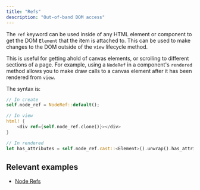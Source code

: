 ```yaml
---
title: "Refs"
description: "Out-of-band DOM access"
---
```


The `ref` keyword can be used inside of any HTML element or component to get the DOM `Element` that 
the item is attached to. This can be used to make changes to the DOM outside of the `view` lifecycle
method. 

This is useful for getting ahold of canvas elements, or scrolling to different sections of a page. 
For example, using a `NodeRef` in a component's `rendered` method allows you to make draw calls to 
a canvas element after it has been rendered from `view`.

The syntax is:

```rust
// In create
self.node_ref = NodeRef::default();

// In view
html! {
    <div ref={self.node_ref.clone()}></div>
}

// In rendered
let has_attributes = self.node_ref.cast::<Element>().unwrap().has_attributes();
```

## Relevant examples
- [Node Refs](https://github.com/yewstack/yew/tree/master/examples/node_refs)
